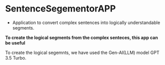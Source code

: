 # SentenceSegementorAPP
* Application to convert complex sentences into logically understandable segments.

**To create the logical segments from the complex senteces, this app can be useful**

To create the logical segemnts, we have used the Gen-AI(LLM) model GPT 3.5 Turbo.


